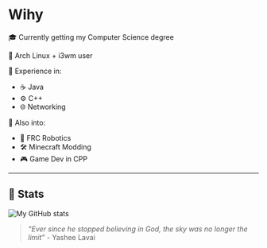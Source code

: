 # Wihy

🎓 Currently getting my Computer Science degree 

🐧 Arch Linux + i3wm user

👷 Experience in:  
- ☕ Java 
- ⚙️ C++  
- 🌐 Networking 

💟 Also into:  
- 🤖 FRC Robotics  
- 🛠️ Minecraft Modding  
- 🎮 Game Dev in CPP

---

## 🔗 Stats

 ![My GitHub stats](https://github-readme-stats.vercel.app/api?username=itsWihy&show_icons=true&theme=radical)  

> *“Ever since he stopped believing in God, the sky was no longer the limit”* - Yashee Lavai
